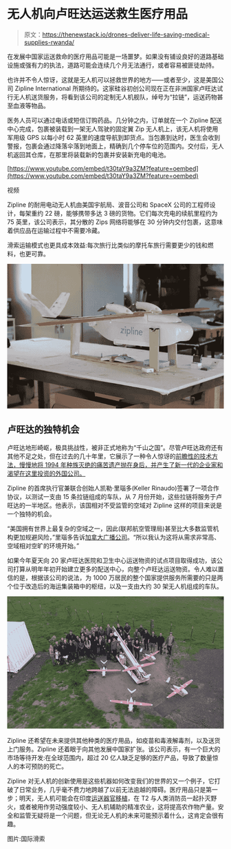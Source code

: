 # 无人机向卢旺达运送救生医疗用品

> 原文：<https://thenewstack.io/drones-deliver-life-saving-medical-supplies-rwanda/>

在发展中国家运送救命的医疗用品可能是一场噩梦。如果没有铺设良好的道路基础设施或强有力的执法，道路可能会连续几个月无法通行，或者容易被匪徒劫持。

也许并不令人惊讶，这就是无人机可以拯救世界的地方——或者至少，这是美国公司 Zipline International 所期待的。这家硅谷初创公司现在正在非洲国家卢旺达试行无人机送货服务，将看到该公司的定制无人机舰队，绰号为“拉链”，运送药物甚至血液等物品。

医务人员可以通过电话或短信订购药品。几分钟之内，订单就在一个 Zipline 配送中心完成，包裹被装载到一架无人驾驶的固定翼 Zip 无人机上，该无人机将使用军用级 GPS 以每小时 62 英里的速度导航到卸货点。当包裹到达时，医生会收到警报，包裹会通过降落伞落到地面上，精确到几个停车位的范围内。交付后，无人机返回其仓库，在那里将装载新的包裹并安装新充电的电池。

[https://www.youtube.com/embed/t30taY9a3ZM?feature=oembed](https://www.youtube.com/embed/t30taY9a3ZM?feature=oembed)

视频

Zipline 的耐用电动无人机由美国宇航局、波音公司和 SpaceX 公司的工程师设计，每架重约 22 磅，能够携带多达 3 磅的货物。它们每次充电的续航里程约为 75 英里，该公司表示，其分散的 Zips 网络将能够在 30 分钟内交付包裹，这意味着供应品在运输过程中不需要冷藏。

滑索运输模式也更具成本效益:每次旅行比类似的摩托车旅行需要更少的钱和燃料，也更可靠。

![zipline-drone-delivering-medical-supplies-4](img/4e62e3f15cc110f3ae89f1a810c973a3.png)

## 卢旺达的独特机会

卢旺达地形崎岖，极具挑战性，被非正式地称为“千山之国”。尽管卢旺达政府还有其他不足之处，但在过去的几十年里，它展示了一种令人惊讶的[前瞻性的技术方法，慢慢地将 1994 年种族灭绝的痛苦遗产抛在身后，并产生了新一代的企业家和渴望在这里投资的外国公司。](http://www.bbc.com/news/world-africa-36285889)

Zipline 的首席执行官兼联合创始人凯勒·里瑙多(Keller Rinaudo)签署了一项合作协议，以测试一支由 15 条拉链组成的车队，从 7 月份开始，这些拉链将服务于卢旺达的一半地区。他表示，该国相对不受监管的空域对 Zipline 这样的项目来说是一个独特的机会。

“美国拥有世界上最复杂的空域之一，因此(联邦航空管理局)甚至比大多数监管机构更加规避风险，”里瑙多告诉[加拿大广播公司](http://www.cbc.ca/news/technology/drone-delivery-rwanda-1.3519594)。“所以我认为这将从需求非常高、空域相对空旷的环境开始。”

如果今年夏天向 20 家卢旺达医院和卫生中心运送物资的试点项目取得成功，该公司打算从明年年初开始建立更多的配送中心，向整个卢旺达运送物资。令人难以置信的是，根据该公司的说法，为 1000 万居民的整个国家提供服务所需要的只是两个位于改造后的海运集装箱中的枢纽，以及一支由大约 30 架无人机组成的车队。

![zipline-drone-delivering-medical-supplies-2](img/284d6fcc695872de05c50d6fb6b50f60.png)

Zipline 还希望在未来提供其他种类的医疗用品，如疫苗和毒液解毒剂，以及送货上门服务。Zipline 还着眼于向其他发展中国家扩张。该公司表示，有一个巨大的市场等待开发:在全球范围内，超过 20 亿人缺乏足够的医疗产品，导致了数量惊人的本可预防的死亡。

Zipline 对无人机的创新使用是这些机器如何改变我们的世界的又一个例子，它打破了日常业务，几乎毫不费力地跨越了以前无法逾越的障碍。医疗用品只是第一步；明天，无人机可能会在印度[运送器官移植](https://thenewstack.io/adapting-drones-uavs-changing-world/)，在 T2 与人类消防员一起扑灭野火，或者被用作劳动强度较小、无人机辅助的精准农业，这将提高农作物产量。安全和监管无疑将是一个问题，但无论无人机的未来可能预示着什么，这肯定会很有趣。

图片:国际滑索

<svg xmlns:xlink="http://www.w3.org/1999/xlink" viewBox="0 0 68 31" version="1.1"><title>Group</title> <desc>Created with Sketch.</desc></svg>